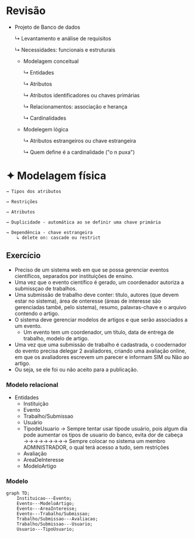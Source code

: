 # Revisão
* Projeto de Banco de dados
  
   ↳ Levantamento e análise de requisitos
 
   ↳ Necessidades: funcionais e estruturais
  
  * Modelagem conceitual
    
     ↳ Entidades
    
     ↳ Atributos
    
     ↳ Atributos identificadores ou chaves primárias
    
     ↳ Relacionamentos: associação e herança
    
     ↳ Cardinalidades
      
  * Modelegem lógica
    
     ↳ Atributos estrangeiros ou chave estrangeira
    
     ↳ Quem define é a cardinalidade ("o n puxa")
  
# ✦ Modelagem física
    → Tipos dos atributos
    
    → Restrições
    
    → Atributos
    
    → Duplicidade - automática ao se definir uma chave primária
    
    → Dependência - chave estrangeira
        ↳ delete on: cascade ou restrict

## Exercício
  * Preciso de um sistema web em que se possa gerenciar eventos cientificos, separados por instituições de ensino. 
  * Uma vez que o evento científico é gerado, um coordenador autoriza a submissçao de trabalhos. 
  * Uma submissão de trabalho deve conter: título, autores (que devem estar no sistema), área de onteresse (áreas de interesse são gerenciadas també, pelo sistema), resumo, palavras-chave e o arquivo contendo o artigo. 
  * O sistema deve gerenciar modelos de artigos e que serão associados a um evento. 
    * Um evento tem um coordenador, um título, data de entrega de trabalho, modelo de artigo. 
  * Uma vez que uma submissão de trabalho é cadastrada, o coodernador do evento precisa delegar 2 avaliadores, criando uma avaliação online, em que os avaliadores escrevem um parecer e informam SIM ou Não ao artigo.
  * Ou seja, se ele foi ou não aceito para a publicação.

### Modelo relacional

* Entidades
  - Instituição
  - Evento
  - Trabalho/Submissao
  - Usuário
  - TipodeUsuario → Sempre tentar usar tipode usuário, pois algum dia pode aumentar os tipos de usuario do banco, evita dor de cabeça
  →→→→→→→→→ Sempre colocar no sistema um membro ADMINISTRADOR, o qual terá acesso a tudo, sem restrições
  - Avaliação
  - AreaDeInteresse
  - ModeloArtigo

### Modelo 
```mermaid
graph TD;
    Instituicao---Evento;
    Evento---ModeloArtigo;
    Evento---AreaInteresse;
    Evento---Trabalho/Submissao;
    Trabalho/Submissao---Avaliacao;
    Trabalho/Submissao---Usuario;
    Usuario---TipoUsuario;
```
